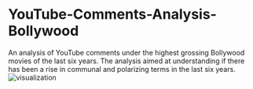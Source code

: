 # YouTube-Comments-Analysis-Bollywood
An analysis of YouTube comments under the highest grossing Bollywood movies of the last six years. The analysis aimed at understanding if there has been a rise in communal and polarizing terms in the last six years. 
![visualization](https://github.com/SharmaRaghavi/YouTube-Comments-Analysis-Bollywood/assets/107445295/6632169c-8369-4078-9007-ab4859b1660e)
